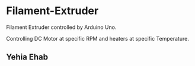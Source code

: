 # Filament-Extruder
Filament Extruder controlled by Arduino Uno.

Controlling DC Motor at specific RPM and heaters at specific Temperature.

## Yehia Ehab
